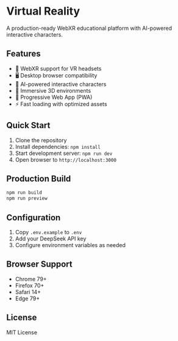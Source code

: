 # Virtual Reality

A production-ready WebXR educational platform with AI-powered interactive characters.

## Features

- 🥽 WebXR support for VR headsets
- 🖥️ Desktop browser compatibility  
- 🤖 AI-powered interactive characters
- 🎨 Immersive 3D environments
- 📱 Progressive Web App (PWA)
- ⚡ Fast loading with optimized assets

## Quick Start

1. Clone the repository
2. Install dependencies: `npm install`
3. Start development server: `npm run dev`
4. Open browser to `http://localhost:3000`

## Production Build

```bash
npm run build
npm run preview
```

## Configuration

1. Copy `.env.example` to `.env`
2. Add your DeepSeek API key
3. Configure environment variables as needed

## Browser Support

- Chrome 79+
- Firefox 70+
- Safari 14+
- Edge 79+

## License

MIT License